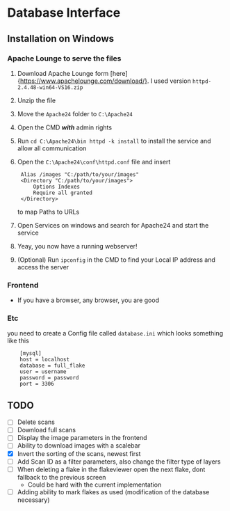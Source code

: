 # Database Interface

## Installation on Windows

### Apache Lounge to serve the files

1. Download Apache Lounge form [here]{https://www.apachelounge.com/download/}. I used version `httpd-2.4.48-win64-VS16.zip`
2. Unzip the file
3. Move the `Apache24` folder to `C:\Apache24`
4. Open the CMD __*with*__ admin rights
5. Run `cd C:\Apache24\bin httpd -k install` to install the service and allow all communication
6. Open the `C:\Apache24\conf\httpd.conf` file and insert
 
        Alias /images "C:/path/to/your/images"
        <Directory "C:/path/to/your/images">
            Options Indexes
            Require all granted
        </Directory>

    to map Paths to URLs

7. Open Services on windows and search for Apache24 and start the service
8. Yeay, you now have a running webserver!
9. (Optional) Run `ipconfig` in the CMD to find your Local IP address and access the server

### Frontend

- If you have a browser, any browser, you are good

### Etc

you need to create a Config file called `database.ini` which looks something like this

        [mysql]
        host = localhost
        database = full_flake
        user = username
        password = password
        port = 3306

## TODO

- [ ] Delete scans
- [ ] Download full scans
- [ ] Display the image parameters in the frontend
- [ ] Ability to download images with a scalebar
- [x] Invert the sorting of the scans, newest first
- [ ] Add Scan ID as a filter parameters, also change the filter type of layers
- [ ] When deleting a flake in the flakeviewer open the next flake, dont fallback to the previous screen
  - Could be hard with the current implementation
- [ ] Adding ability to mark flakes as used (modification of the database necessary)
